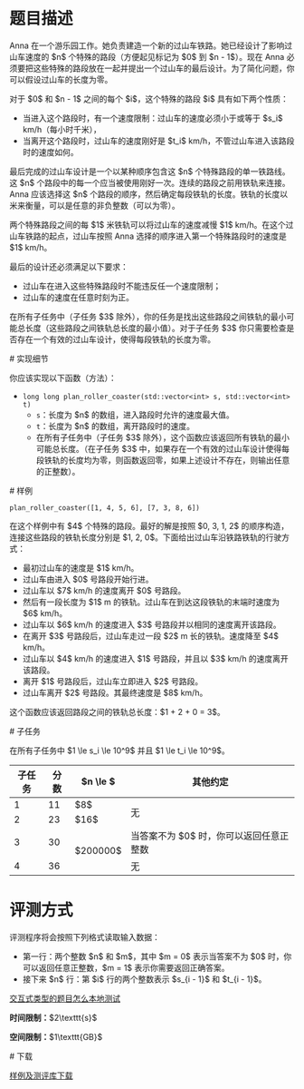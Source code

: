 # 题目描述

<p>Anna 在一个游乐园工作。她负责建造一个新的过山车铁路。她已经设计了影响过山车速度的 $n$ 个特殊的路段（方便起见标记为 $0$ 到 $n - 1$）。现在 Anna 必须要把这些特殊的路段放在一起并提出一个过山车的最后设计。为了简化问题，你可以假设过山车的长度为零。</p>
<p>对于 $0$ 和 $n - 1$ 之间的每个 $i$，这个特殊的路段 $i$ 具有如下两个性质：</p>
<ul><li>当进入这个路段时，有一个速度限制：过山车的速度必须小于或等于 $s_i$ km/h（每小时千米），</li>
<li>当离开这个路段时，过山车的速度刚好是 $t_i$ km/h，不管过山车进入该路段时的速度如何。</li>
</ul><p>最后完成的过山车设计是一个以某种顺序包含这 $n$ 个特殊路段的单一铁路线。这 $n$ 个路段中的每一个应当被使用刚好一次。连续的路段之前用铁轨来连接。Anna 应该选择这 $n$ 个路段的顺序，然后确定每段铁轨的长度。铁轨的长度以米来衡量，可以是任意的非负整数（可以为零）。</p>
<p>两个特殊路段之间的每 $1$ 米铁轨可以将过山车的速度减慢 $1$ km/h。在这个过山车铁路的起点，过山车按照 Anna 选择的顺序进入第一个特殊路段时的速度是 $1$ km/h。</p>
<p>最后的设计还必须满足以下要求：</p>
<ul><li>过山车在进入这些特殊路段时不能违反任一个速度限制；</li>
<li>过山车的速度在任意时刻为正。</li>
</ul><p>在所有子任务中（子任务 $3$ 除外），你的任务是找出这些路段之间铁轨的最小可能总长度（这些路段之间铁轨总长度的最小值）。对于子任务 $3$ 你只需要检查是否存在一个有效的过山车设计，使得每段铁轨的长度为零。</p>
# 实现细节


<p>你应该实现以下函数（方法）：</p>
<ul><li><code>long long plan_roller_coaster(std::vector&lt;int&gt; s, std::vector&lt;int&gt; t)</code><ul><li><code>s</code>：长度为 $n$ 的数组，进入路段时允许的速度最大值。</li>
<li><code>t</code>：长度为 $n$ 的数组，离开路段时的速度。</li>
<li>在所有子任务中（子任务 $3$ 除外），这个函数应该返回所有铁轨的最小可能总长度。（在子任务 $3$ 中，如果存在一个有效的过山车设计使得每段铁轨的长度均为零，则函数返回零，如果上述设计不存在，则输出任意的正整数）。</li>
</ul></li>
</ul># 样例


<p><code>plan_roller_coaster([1, 4, 5, 6], [7, 3, 8, 6])</code></p>
<p>在这个样例中有 $4$ 个特殊的路段。最好的解是按照 $0, 3, 1, 2$ 的顺序构造，连接这些路段的铁轨长度分别是 $1, 2, 0$。下面给出过山车沿铁路铁轨的行驶方式：</p>
<ul><li>最初过山车的速度是 $1$ km/h。</li>
<li>过山车由进入 $0$ 号路段开始行进。</li>
<li>过山车以 $7$ km/h 的速度离开 $0$ 号路段。</li>
<li>然后有一段长度为 $1$ m 的铁轨。过山车在到达这段铁轨的末端时速度为 $6$ km/h。</li>
<li>过山车以 $6$ km/h 的速度进入 $3$ 号路段并以相同的速度离开该路段。</li>
<li>在离开 $3$ 号路段后，过山车走过一段 $2$ m 长的铁轨。速度降至 $4$ km/h。</li>
<li>过山车以 $4$ km/h 的速度进入 $1$ 号路段，并且以 $3$ km/h 的速度离开该路段。</li>
<li>离开 $1$ 号路段后，过山车立即进入 $2$ 号路段。</li>
<li>过山车离开 $2$ 号路段。其最终速度是 $8$ km/h。</li>
</ul><p>这个函数应该返回路段之间的铁轨总长度：$1 + 2 + 0 = 3$。</p>
# 子任务


<p>在所有子任务中 $1 \le s_i \le 10^9$ 并且 $1 \le t_i \le 10^9$。</p>
<div class="table-responsive">
<table class="table table-bordered table-text-center table-vertical-middle"><thead><tr><th>子任务</th>
<th>分数</th>
<th>$n \le $</th>
<th>其他约定</th>
</tr></thead><tbody><tr><td>1</td><td>11</td><td>$8$</td><td rowspan="2">无</td></tr><tr><td>2</td><td>23</td><td>$16$</td></tr><tr><td>3</td><td>30</td><td rowspan="2">$200000$</td><td>当答案不为 $0$ 时，你可以返回任意正整数</td></tr><tr><td>4</td><td>36</td><td>无</td></tr></tbody></table></div>

# 评测方式


<p>评测程序将会按照下列格式读取输入数据：</p>
<ul><li>第一行：两个整数 $n$ 和 $m$，其中 $m = 0$ 表示当答案不为 $0$ 时，你可以返回任意正整数，$m = 1$ 表示你需要返回正确答案。</li>
<li>接下来 $n$ 行：第 $i$ 行的两个整数表示 $s_{i - 1}$ 和 $t_{i - 1}$。</li>
</ul><p><a href="/faq">交互式类型的题目怎么本地测试</a></p>
<p><strong>时间限制：</strong>$2\texttt{s}$</p>
<p><strong>空间限制：</strong>$1\texttt{GB}$</p>
# 下载


<p><a href="/download.php?type=problem&amp;id=236">样例及测评库下载</a></p>
